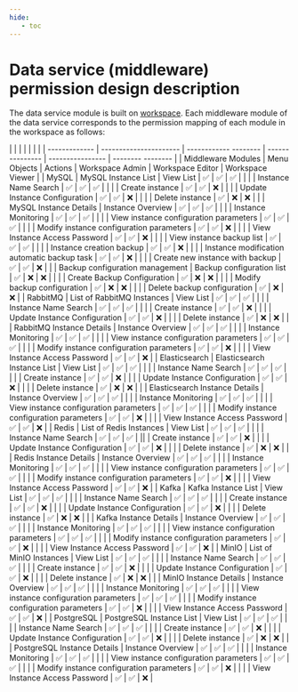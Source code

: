 ```yaml
---
hide:
   - toc
---
```


# Data service (middleware) permission design description

The data service module is built on [workspace](../ghippo/user-guide/workspace/ws-permission.md). Each middleware module of the data service corresponds to the permission mapping of each module in the workspace as follows:

| | | | | | |
| ------------- | ---------------------- | ------------ -------- | --------------- | ---------------- | -------- -------- |
| Middleware Modules | Menu Objects | Actions | Workspace Admin | Workspace Editor | Workspace Viewer |
| MySQL | MySQL Instance List | View List | ✅ | ✅ | ✅ |
| | | Instance Name Search | ✅ | ✅ | ✅ |
| | | Create instance | ✅ | ✅ | ❌ |
| | | Update Instance Configuration | ✅ | ✅ | ❌ |
| | | Delete instance | ✅ | ❌ | ❌ |
| | MySQL Instance Details | Instance Overview | ✅ | ✅ | ✅ |
| | | Instance Monitoring | ✅ | ✅ | ✅ |
| | | View instance configuration parameters | ✅ | ✅ | ✅ |
| | | Modify instance configuration parameters | ✅ | ✅ | ❌ |
| | | View Instance Access Password | ✅ | ✅ | ❌ |
| | | View instance backup list | ✅ | ✅ | ✅ |
| | | Instance creation backup | ✅ | ✅ | ❌ |
| | | Instance modification automatic backup task | ✅ | ✅ | ❌ |
| | | Create new instance with backup | ✅ | ✅ | ❌ |
| | Backup configuration management | Backup configuration list | ✅ | ❌ | ❌ |
| | | Create Backup Configuration | ✅ | ❌ | ❌ |
| | | Modify backup configuration | ✅ | ❌ | ❌ |
| | | Delete backup configuration | ✅ | ❌ | ❌ |
| RabbitMQ | List of RabbitMQ Instances | View List | ✅ | ✅ | ✅ |
| | | Instance Name Search | ✅ | ✅ | ✅ |
| | | Create instance | ✅ | ✅ | ❌ |
| | | Update Instance Configuration | ✅ | ✅ | ❌ |
| | | Delete instance | ✅ | ❌ | ❌ |
| | RabbitMQ Instance Details | Instance Overview | ✅ | ✅ | ✅ |
| | | Instance Monitoring | ✅ | ✅ | ✅ |
| | | View instance configuration parameters | ✅ | ✅ | ✅ |
| | | Modify instance configuration parameters | ✅ | ✅ | ❌ |
| | | View Instance Access Password | ✅ | ✅ | ❌ |
| Elasticsearch | Elasticsearch Instance List | View List | ✅ | ✅ | ✅ |
| | | Instance Name Search | ✅ | ✅ | ✅ |
| | | Create instance | ✅ | ✅ | ❌ |
| | | Update Instance Configuration | ✅ | ✅ | ❌ |
| | | Delete instance | ✅ | ❌ | ❌ |
| | Elasticsearch Instance Details | Instance Overview | ✅ | ✅ | ✅ |
| | | Instance Monitoring | ✅ | ✅ | ✅ |
| | | View instance configuration parameters | ✅ | ✅ | ✅ |
| | | Modify instance configuration parameters | ✅ | ✅ | ❌ |
| | | View Instance Access Password | ✅ | ✅ | ❌ |
| Redis | List of Redis Instances | View List | ✅ | ✅ | ✅ |
| | | Instance Name Search | ✅ | ✅ | ✅ |
|| | Create instance | ✅ | ✅ | ❌ |
| | | Update Instance Configuration | ✅ | ✅ | ❌ |
| | | Delete instance | ✅ | ❌ | ❌ |
| | Redis Instance Details | Instance Overview | ✅ | ✅ | ✅ |
| | | Instance Monitoring | ✅ | ✅ | ✅ |
| | | View instance configuration parameters | ✅ | ✅ | ✅ |
| | | Modify instance configuration parameters | ✅ | ✅ | ❌ |
| | | View Instance Access Password | ✅ | ✅ | ❌ |
| Kafka | Kafka Instance List | View List | ✅ | ✅ | ✅ |
| | | Instance Name Search | ✅ | ✅ | ✅ |
| | | Create instance | ✅ | ✅ | ❌ |
| | | Update Instance Configuration | ✅ | ✅ | ❌ |
| | | Delete instance | ✅ | ❌ | ❌ |
| | Kafka Instance Details | Instance Overview | ✅ | ✅ | ✅ |
| | | Instance Monitoring | ✅ | ✅ | ✅ |
| | | View instance configuration parameters | ✅ | ✅ | ✅ |
| | | Modify instance configuration parameters | ✅ | ✅ | ❌ |
| | | View Instance Access Password | ✅ | ✅ | ❌ |
| MinIO | List of MinIO Instances | View List | ✅ | ✅ | ✅ |
| | | Instance Name Search | ✅ | ✅ | ✅ |
| | | Create instance | ✅ | ✅ | ❌ |
| | | Update Instance Configuration | ✅ | ✅ | ❌ |
| | | Delete instance | ✅ | ❌ | ❌ |
| | MinIO Instance Details | Instance Overview | ✅ | ✅ | ✅ |
| | | Instance Monitoring | ✅ | ✅ | ✅ |
| | | View instance configuration parameters | ✅ | ✅ | ✅ |
| | | Modify instance configuration parameters | ✅ | ✅ | ❌ |
| | | View Instance Access Password | ✅ | ✅ | ❌ |
| PostgreSQL | PostgreSQL Instance List | View List | ✅ | ✅ | ✅ |
| | | Instance Name Search | ✅ | ✅ | ✅ |
| | | Create instance | ✅ | ✅ | ❌ |
| | | Update Instance Configuration | ✅ | ✅ | ❌ |
| | | Delete instance | ✅ | ❌ | ❌ |
| | PostgreSQL Instance Details | Instance Overview | ✅ | ✅ | ✅ |
| | | Instance Monitoring | ✅ | ✅ | ✅ |
| | | View instance configuration parameters | ✅ | ✅ | ✅ |
| | | Modify instance configuration parameters | ✅ | ✅ | ❌ |
| | | View Instance Access Password | ✅ | ✅ | ❌ |